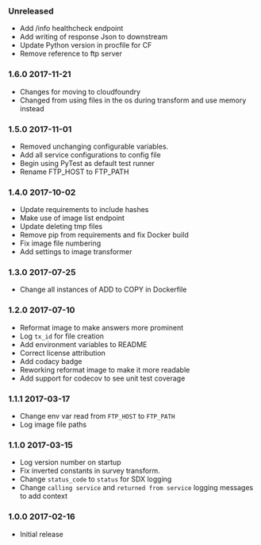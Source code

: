 ### Unreleased
  - Add /info healthcheck endpoint
  - Add writing of response Json to downstream
  - Update Python version in procfile for CF
  - Remove reference to ftp server

### 1.6.0 2017-11-21
  - Changes for moving to cloudfoundry
  - Changed from using files in the os during transform and use memory instead

### 1.5.0 2017-11-01
  - Removed unchanging configurable variables.
  - Add all service configurations to config file
  - Begin using PyTest as default test runner
  - Rename FTP_HOST to FTP_PATH

### 1.4.0 2017-10-02
  - Update requirements to include hashes
  - Make use of image list endpoint
  - Update deleting tmp files
  - Remove pip from requirements and fix Docker build
  - Fix image file numbering
  - Add settings to image transformer

### 1.3.0 2017-07-25
  - Change all instances of ADD to COPY in Dockerfile

### 1.2.0 2017-07-10
  - Reformat image to make answers more prominent
  - Log `tx_id` for file creation
  - Add environment variables to README
  - Correct license attribution
  - Add codacy badge
  - Reworking reformat image to make it more readable
  - Add support for codecov to see unit test coverage

### 1.1.1 2017-03-17
  - Change env var read from `FTP_HOST` to `FTP_PATH`
  - Log image file paths

### 1.1.0 2017-03-15
  - Log version number on startup
  - Fix inverted constants in survey transform.
  - Change `status_code` to `status` for SDX logging
  - Change `calling service` and `returned from service` logging messages to add context

### 1.0.0 2017-02-16
  - Initial release
